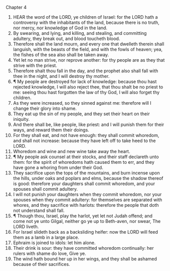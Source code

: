 

Chapter 4

1. HEAR the word of the LORD, ye children of Israel: for the LORD hath a controversy with the inhabitants of the land, because there is no truth, nor mercy, nor knowledge of God in the land.
2. By swearing, and lying, and killing, and stealing, and committing adultery, they break out, and blood toucheth blood.
3. Therefore shall the land mourn, and every one that dwelleth therein shall languish, with the beasts of the field, and with the fowls of heaven; yea, the fishes of the sea also shall be taken away.
4. Yet let no man strive, nor reprove another: for thy people are as they that strive with the priest.
5. Therefore shalt thou fall in the day, and the prophet also shall fall with thee in the night, and I will destroy thy mother.
6. ¶ My people are destroyed for lack of knowledge: because thou hast rejected knowledge, I will also reject thee, that thou shalt be no priest to me: seeing thou hast forgotten the law of thy God, I will also forget thy children.
7. As they were increased, so they sinned against me: therefore will I change their glory into shame.
8. They eat up the sin of my people, and they set their heart on their iniquity.
9. And there shall be, like people, like priest: and I will punish them for their ways, and reward them their doings.
10. For they shall eat, and not have enough: they shall commit whoredom, and shall not increase: because they have left off to take heed to the LORD.
11. Whoredom and wine and new wine take away the heart.
12. ¶ My people ask counsel at their stocks, and their staff declareth unto them: for the spirit of whoredoms hath caused them to err, and they have gone a whoring from under their God.
13. They sacrifice upon the tops of the mountains, and burn incense upon the hills, under oaks and poplars and elms, because the shadow thereof is good: therefore your daughters shall commit whoredom, and your spouses shall commit adultery.
14. I will not punish your daughters when they commit whoredom, nor your spouses when they commit adultery: for themselves are separated with whores, and they sacrifice with harlots: therefore the people that doth not understand shall fall.
15. ¶ Though thou, Israel, play the harlot, yet let not Judah offend; and come not ye unto Gilgal, neither go ye up to Beth-aven, nor swear, The LORD liveth.
16. For Israel slideth back as a backsliding heifer: now the LORD will feed them as a lamb in a large place.
17. Ephraim is joined to idols: let him alone.
18. Their drink is sour: they have committed whoredom continually: her rulers with shame do love, Give ye.
19. The wind hath bound her up in her wings, and they shall be ashamed because of their sacrifices.
